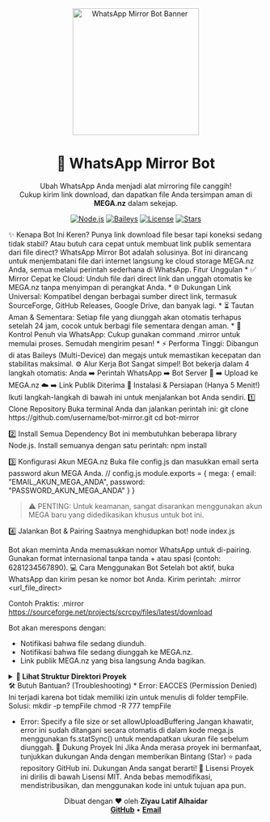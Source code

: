 <div align="center">
<img src="https://i.ibb.co/L5T1bFp/undraw-Cloud-hosting-715-A.png" alt="WhatsApp Mirror Bot Banner" width="250"/>
<h1 align="center">🚀 WhatsApp Mirror Bot</h1>
<p align="center">
Ubah WhatsApp Anda menjadi alat mirroring file canggih! <br />
Cukup kirim link download, dan dapatkan file Anda tersimpan aman di <b>MEGA.nz</b> dalam sekejap.
</p>
<p align="center">
<a href="#"><img alt="Node.js" src="https://img.shields.io/badge/Node.js-16.x+-green?style=for-the-badge&logo=node.js"></a>
<a href="https://github.com/WhiskeySockets/Baileys"><img alt="Baileys" src="https://img.shields.io/badge/Baileys-Multi--Device-blueviolet?style=for-the-badge&logo=whatsapp"></a>
<a href="https://github.com/username/bot-mirror/blob/main/LICENSE"><img alt="License" src="https://img.shields.io/github/license/username/bot-mirror?style=for-the-badge&color=blue"></a>
<a href="https://github.com/username/bot-mirror/stargazers"><img alt="Stars" src="https://img.shields.io/github/stars/username/bot-mirror?style=for-the-badge&logo=github&color=yellow"></a>
</p>
</div>
✨ Kenapa Bot Ini Keren?
Punya link download file besar tapi koneksi sedang tidak stabil? Atau butuh cara cepat untuk membuat link publik sementara dari file direct? WhatsApp Mirror Bot adalah solusinya. Bot ini dirancang untuk menjembatani file dari internet langsung ke cloud storage MEGA.nz Anda, semua melalui perintah sederhana di WhatsApp.
Fitur Unggulan
 * ✅ Mirror Cepat ke Cloud: Unduh file dari direct link dan unggah otomatis ke MEGA.nz tanpa menyimpan di perangkat Anda.
 * 🌐 Dukungan Link Universal: Kompatibel dengan berbagai sumber direct link, termasuk SourceForge, GitHub Releases, Google Drive, dan banyak lagi.
 * ⏳ Tautan Aman & Sementara: Setiap file yang diunggah akan otomatis terhapus setelah 24 jam, cocok untuk berbagi file sementara dengan aman.
 * 📱 Kontrol Penuh via WhatsApp: Cukup gunakan command .mirror <link> untuk memulai proses. Semudah mengirim pesan!
 * ⚡ Performa Tinggi: Dibangun di atas Baileys (Multi-Device) dan megajs untuk memastikan kecepatan dan stabilitas maksimal.
⚙️ Alur Kerja Bot
Sangat simpel! Bot bekerja dalam 4 langkah otomatis:
Anda ➡️ Perintah WhatsApp ➡️ Bot Server 🤖 ➡️ Upload ke MEGA.nz ☁️ ➡️ Link Publik Diterima
🚀 Instalasi & Persiapan (Hanya 5 Menit!)
Ikuti langkah-langkah di bawah ini untuk menjalankan bot Anda sendiri.
1️⃣ Clone Repository
Buka terminal Anda dan jalankan perintah ini:
git clone https://github.com/username/bot-mirror.git
cd bot-mirror

2️⃣ Install Semua Dependency
Bot ini membutuhkan beberapa library Node.js. Install semuanya dengan satu perintah:
npm install

3️⃣ Konfigurasi Akun MEGA.nz
Buka file config.js dan masukkan email serta password akun MEGA Anda.
// config.js
module.exports = {
  mega: {
    email: "EMAIL_AKUN_MEGA_ANDA",
    password: "PASSWORD_AKUN_MEGA_ANDA"
  }
}

> ⚠️ PENTING: Untuk keamanan, sangat disarankan menggunakan akun MEGA baru yang didedikasikan khusus untuk bot ini.
> 
4️⃣ Jalankan Bot & Pairing
Saatnya menghidupkan bot!
node index.js

Bot akan meminta Anda memasukkan nomor WhatsApp untuk di-pairing. Gunakan format internasional tanpa tanda + atau spasi (contoh: 6281234567890).
💻 Cara Menggunakan Bot
Setelah bot aktif, buka WhatsApp dan kirim pesan ke nomor bot Anda.
Kirim perintah:
.mirror <url_file_direct>

Contoh Praktis:
.mirror https://sourceforge.net/projects/scrcpy/files/latest/download

Bot akan merespons dengan:
 * Notifikasi bahwa file sedang diunduh.
 * Notifikasi bahwa file sedang diunggah ke MEGA.nz.
 * Link publik MEGA.nz yang bisa langsung Anda bagikan.
<details>
<summary><strong>📂 Lihat Struktur Direktori Proyek</strong></summary>
/bot-mirror
├── index.js         # Logika utama bot & handler perintah
├── mega.js          # Modul API untuk interaksi dengan MEGA.nz
├── config.js        # File konfigurasi (akun MEGA, dll)
├── mirror.json      # Database JSON sederhana untuk melacak file
├── tempFile/        # Direktori penyimpanan file sementara
├── package.json     # Daftar dependency dan skrip proyek
└── README.md        # Anda sedang membacanya :)

</details>
🛠️ Butuh Bantuan? (Troubleshooting)
 * Error: EACCES (Permission Denied)
   Ini terjadi karena bot tidak memiliki izin untuk menulis di folder tempFile. Solusi:
   mkdir -p tempFile
chmod -R 777 tempFile

 * Error: Specify a file size or set allowUploadBuffering
   Jangan khawatir, error ini sudah ditangani secara otomatis di dalam kode mega.js menggunakan fs.statSync() untuk mendapatkan ukuran file sebelum diunggah.
💖 Dukung Proyek Ini
Jika Anda merasa proyek ini bermanfaat, tunjukkan dukungan Anda dengan memberikan Bintang (Star) ⭐ pada repository GitHub ini. Dukungan Anda sangat berarti!
📜 Lisensi
Proyek ini dirilis di bawah Lisensi MIT. Anda bebas memodifikasi, mendistribusikan, dan menggunakan kode ini untuk tujuan apa pun.
<div align="center">
Dibuat dengan ❤️ oleh <b>Ziyau Latif Alhaidar</b>
<br/>
<a href="https://github.com/username"><b>GitHub</b></a> • <a href="mailto:your.email@example.com"><b>Email</b></a>
</div>

